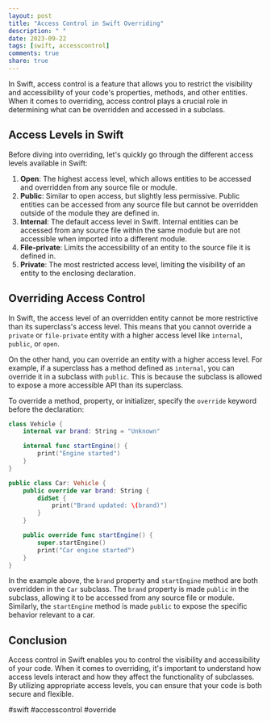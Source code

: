 ```yaml
---
layout: post
title: "Access Control in Swift Overriding"
description: " "
date: 2023-09-22
tags: [swift, accesscontrol]
comments: true
share: true
---
```


In Swift, access control is a feature that allows you to restrict the visibility and accessibility of your code's properties, methods, and other entities. When it comes to overriding, access control plays a crucial role in determining what can be overridden and accessed in a subclass.

## Access Levels in Swift

Before diving into overriding, let's quickly go through the different access levels available in Swift:

1. **Open**: The highest access level, which allows entities to be accessed and overridden from any source file or module.
2. **Public**: Similar to open access, but slightly less permissive. Public entities can be accessed from any source file but cannot be overridden outside of the module they are defined in.
3. **Internal**: The default access level in Swift. Internal entities can be accessed from any source file within the same module but are not accessible when imported into a different module.
4. **File-private**: Limits the accessibility of an entity to the source file it is defined in.
5. **Private**: The most restricted access level, limiting the visibility of an entity to the enclosing declaration.

## Overriding Access Control

In Swift, the access level of an overridden entity cannot be more restrictive than its superclass's access level. This means that you cannot override a `private` or `file-private` entity with a higher access level like `internal`, `public`, or `open`.

On the other hand, you can override an entity with a higher access level. For example, if a superclass has a method defined as `internal`, you can override it in a subclass with `public`. This is because the subclass is allowed to expose a more accessible API than its superclass.

To override a method, property, or initializer, specify the `override` keyword before the declaration:

```swift
class Vehicle {
    internal var brand: String = "Unknown"

    internal func startEngine() {
        print("Engine started")
    }
}

public class Car: Vehicle {
    public override var brand: String {
        didSet {
            print("Brand updated: \(brand)")
        }
    }

    public override func startEngine() {
        super.startEngine()
        print("Car engine started")
    }
}
```

In the example above, the `brand` property and `startEngine` method are both overridden in the `Car` subclass. The `brand` property is made `public` in the subclass, allowing it to be accessed from any source file or module. Similarly, the `startEngine` method is made `public` to expose the specific behavior relevant to a car.

## Conclusion

Access control in Swift enables you to control the visibility and accessibility of your code. When it comes to overriding, it's important to understand how access levels interact and how they affect the functionality of subclasses. By utilizing appropriate access levels, you can ensure that your code is both secure and flexible.

#swift #accesscontrol #override